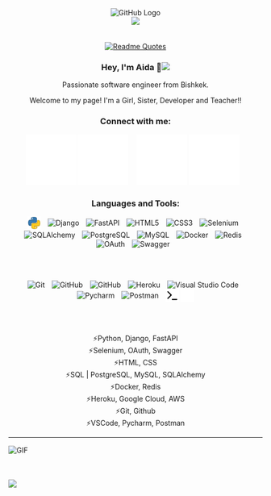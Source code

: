 <div align="center">
<img src="https://github.com/raghavk16/raghavk16/blob/master/octo.gif" alt="GitHub Logo" width="150" height="150" />
</div>

<div align="center">
<img src="https://readme-typing-svg.demolab.com?font=Inconsolata&weight=500&size=50&duration=4000&pause=300&color=F67AC0&center=true&vCenter=true&multiline=true&repeat=false&random=false&width=1300&height=140&lines=Hello+hello;from+a+tech+girl+and+python+lover+%E2%9C%A9" width="70%" />
<br><br>

[![Readme Quotes](https://quotes-github-readme.vercel.app/api?type=horizontal&theme=dracula)](https://github.com/piyushsuthar/github-readme-quotes)

### Hey, I'm Aida 🩷<img src="https://media.giphy.com/media/mGcNjsfWAjY5AEZNw6/giphy.gif" width="50">


Passionate software engineer from Bishkek.

Welcome to my page!
I'm a Girl, Sister, Developer and Teacher!!

### Connect with me:

[![website](./img/icons8-gmail-2.svg)](https://www.youtube.com/channel/UCju-cFSDZEKTS6SJJApA48g#gh-light-mode-only)
[![website](./img/icons8-gmail-2.svg)](https://www.youtube.com/channel/UCju-cFSDZEKTS6SJJApA48g#gh-dark-mode-only)
&nbsp;&nbsp;
[![website](./img/icons8-линкедин.svg)](https://www.linkedin.com/in/aida-osmonova#gh-light-mode-only)
[![website](./img/icons8-линкедин.svg)](https://www.linkedin.com/in/aida-osmonova#gh-dark-mode-only)
&nbsp;&nbsp;



### Languages and Tools:

<div style="text-align: center;">
  <img align="center" alt="Python" width="26px" src="img/4518857_python_icon.svg" style="padding-right:10px;" />
  <img align="center" alt="Django" width="26px" src="https://cdn.jsdelivr.net/gh/devicons/devicon@latest/icons/django/django-plain.svg" style="padding-right:10px;" />
  <img align="center" alt="FastAPI" width="26px" src="https://cdn.jsdelivr.net/gh/devicons/devicon@latest/icons/fastapi/fastapi-original.svg" style="padding-right:10px;" />
  <img align="center" alt="HTML5" width="26px" src="https://cdn.jsdelivr.net/gh/devicons/devicon/icons/html5/html5-original.svg" style="padding-right:10px;" />
  <img align="center" alt="CSS3" width="26px" src="https://cdn.jsdelivr.net/gh/devicons/devicon/icons/css3/css3-original.svg" style="padding-right:10px;" />
  <img align="center" alt="Selenium" width="26px" src="https://cdn.jsdelivr.net/gh/devicons/devicon@latest/icons/selenium/selenium-original.svg" style="padding-right:10px;" />
  <img align="center" alt="SQLAlchemy" width="26px" src="https://cdn.jsdelivr.net/gh/devicons/devicon@latest/icons/sqlalchemy/sqlalchemy-original.svg" style="padding-right:10px;" />
  <img align="center" alt="PostgreSQL" width="26px" src="https://cdn.jsdelivr.net/gh/devicons/devicon@latest/icons/postgresql/postgresql-original.svg" style="padding-right:10px;" />
  <img align="center" alt="MySQL" width="26px" src="https://cdn.jsdelivr.net/gh/devicons/devicon/icons/mysql/mysql-original.svg" style="padding-right:10px;" />
  <img align="center" alt="Docker" width="26px" src="https://cdn.jsdelivr.net/gh/devicons/devicon@latest/icons/docker/docker-original.svg" style="padding-right:10px;" />
  <img align="center" alt="Redis" width="26px" src="https://cdn.jsdelivr.net/gh/devicons/devicon@latest/icons/redis/redis-original.svg" style="padding-right:10px;" />
  <img align="center" alt="OAuth" width="26px" src="https://cdn.jsdelivr.net/gh/devicons/devicon@latest/icons/oauth/oauth-original.svg" style="padding-right:10px;" />
  <img align="center" alt="Swagger" width="26px" src="https://cdn.jsdelivr.net/gh/devicons/devicon@latest/icons/swagger/swagger-original.svg" style="padding-right:10px;" />
  
  <br><br>
  
  <img align="center" alt="Git" width="26px" src="https://cdn.jsdelivr.net/gh/devicons/devicon/icons/git/git-original.svg" style="padding-right:10px;" />
  <img align="center" alt="GitHub" width="26px" src="https://user-images.githubusercontent.com/3369400/139447912-e0f43f33-6d9f-45f8-be46-2df5bbc91289.png" style="padding-right:10px;" />
  <img align="center" alt="GitHub" width="26px" src="https://user-images.githubusercontent.com/3369400/139448065-39a229ba-4b06-434b-bc67-616e2ed80c8f.png" style="padding-right:10px;" />
  <img align="center" alt="Heroku" width="26px" src="https://cdn.jsdelivr.net/gh/devicons/devicon@latest/icons/heroku/heroku-original.svg" style="padding-right:10px;" />
  <img align="center" alt="Visual Studio Code" width="26px" src="https://cdn.jsdelivr.net/gh/devicons/devicon/icons/vscode/vscode-original.svg" style="padding-right:10px;" />
  <img align="center" alt="Pycharm" width="26px" src="https://cdn.jsdelivr.net/gh/devicons/devicon@latest/icons/pycharm/pycharm-original.svg" style="padding-right:10px;" />
  <img align="center" alt="Postman" width="26px" src="https://cdn.jsdelivr.net/gh/devicons/devicon@latest/icons/postman/postman-original.svg" style="padding-right:10px;" />
  <img align="center" alt="Terminal" width="26px" src="./img/terminal-light.svg" />
  <img align="center" alt="Terminal" width="26px" src="./img/terminal-dark.svg" />
  
  <br><br>
</div>

<div align="center">
    <div>⚡️Python, Django, FastAPI</div>
    <div>⚡️Selenium, OAuth, Swagger</div>
    <div>⚡️HTML, CSS</div>
    <div>⚡️SQL | PostgreSQL, MySQL, SQLAlchemy</div>
    <div>⚡️Docker, Redis</div>
    <div>⚡️Heroku, Google Cloud, AWS</div>
    <div>⚡️Git, Github</div>
    <div>⚡️VSCode, Pycharm, Postman</div>
  </div>
</div>

---

<img align="center" alt="GIF" src="https://media.giphy.com/media/hrSFdM4rg8VFpXyz2m/giphy.gif" />

<br><br>
<img align="center" src="https://media.giphy.com/media/VgCDAzcKvsR6OM0uWg/giphy.gif" width="50">


